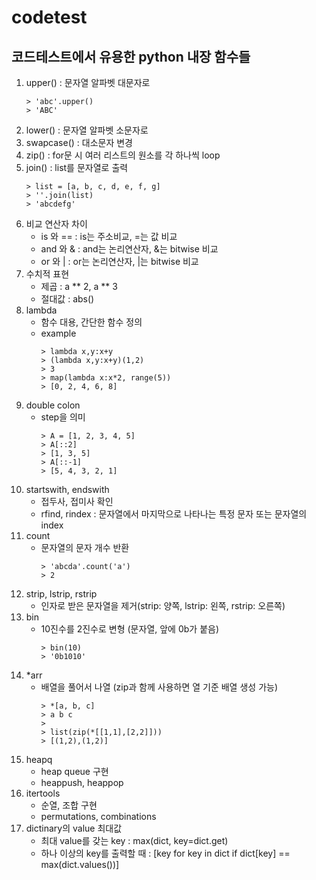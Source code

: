 # codetest
## 코드테스트에서 유용한 python 내장 함수들

1. upper() : 문자열 알파벳 대문자로
   ```
   > 'abc'.upper()
   > 'ABC'
   ```
2. lower() : 문자열 알파벳 소문자로
3. swapcase() : 대소문자 변경
4. zip() : for문 시 여러 리스트의 원소를 각 하나씩 loop
5. join() : list를 문자열로 출력
   ```
   > list = [a, b, c, d, e, f, g]
   > ''.join(list)
   > 'abcdefg'
   ```
6. 비교 연산자 차이
   - is 와 == : is는 주소비교, =는 값 비교
   - and 와 & : and는 논리연산자, &는 bitwise 비교
   - or 와 | : or는 논리연산자, |는 bitwise 비교
8. 수치적 표현
   - 제곱 : a ** 2, a ** 3
   - 절대값 : abs()
10. lambda
    - 함수 대용, 간단한 함수 정의
    - example
      ```
      > lambda x,y:x+y
      > (lambda x,y:x+y)(1,2)
      > 3
      > map(lambda x:x*2, range(5))
      > [0, 2, 4, 6, 8]
      ```
11. double colon
    - step을 의미
      ```
      > A = [1, 2, 3, 4, 5]
      > A[::2]
      > [1, 3, 5]
      > A[::-1]
      > [5, 4, 3, 2, 1] 
      ```
12. startswith, endswith
    - 접두사, 접미사 확인
    - rfind, rindex : 문자열에서 마지막으로 나타나는 특정 문자 또는 문자열의 index
13. count
    - 문자열의 문자 개수 반환
      ```
      > 'abcda'.count('a')
      > 2
      ```
14. strip, lstrip, rstrip
    - 인자로 받은 문자열을 제거(strip: 양쪽, lstrip: 왼쪽, rstrip: 오른쪽)
15. bin
    - 10진수를 2진수로 변형 (문자열, 앞에 0b가 붙음)
      ```
      > bin(10)
      > '0b1010'
      ```
16. *arr
    - 배열을 풀어서 나열 (zip과 함께 사용하면 열 기준 배열 생성 가능)
      ```
      > *[a, b, c]
      > a b c
      >
      > list(zip(*[[1,1],[2,2]]))
      > [(1,2),(1,2)]
      ```
17. heapq
    - heap queue 구현
    - heappush, heappop
18. itertools
    - 순열, 조합 구현
    - permutations, combinations
19. dictinary의 value 최대값
    - 최대 value를 갖는 key : max(dict, key=dict.get)
    - 하나 이상의 key를 출력할 때 : [key for key in dict if dict[key] == max(dict.values())]
